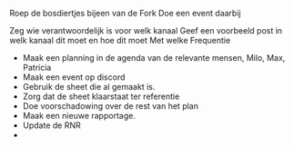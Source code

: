 Roep de bosdiertjes bijeen van de Fork
Doe een event daarbij

Zeg wie verantwoordelijk is voor welk kanaal
Geef een voorbeeld post in welk kanaal dit moet en hoe dit moet
Met welke Frequentie

- Maak een planning in de agenda van de relevante mensen, Milo, Max, Patricia
- Maak een event op discord
- Gebruik de sheet die al gemaakt is.
- Zorg dat de sheet klaarstaat ter referentie
- Doe voorschadowing over de rest van het plan
- Maak een nieuwe rapportage. 
- Update de RNR
- 
